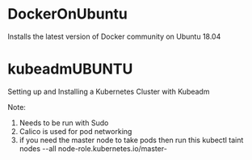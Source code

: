 # DockerOnUbuntu
Installs the latest version of Docker community on Ubuntu 18.04

# kubeadmUBUNTU
Setting up and Installing a Kubernetes Cluster with Kubeadm

Note: 

1. Needs to be run with Sudo
2. Calico is used for pod networking
3. if you need the master node to take pods then run this
kubectl taint nodes --all node-role.kubernetes.io/master-
